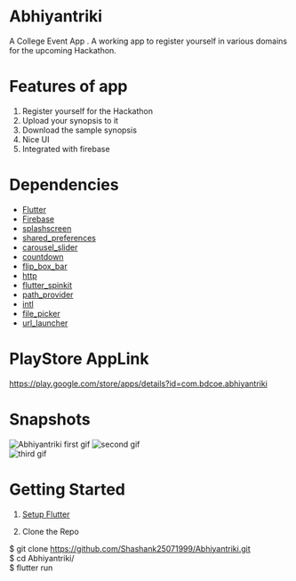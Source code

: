 
# Abhiyantriki
A College Event App .
A working app to register yourself in various domains for the upcoming Hackathon.

# Features of app
1) Register yourself for the Hackathon
2) Upload your synopsis to it
3) Download the sample synopsis
4) Nice UI
5) Integrated with firebase

# Dependencies
- [Flutter](https://flutter.dev/?gclid=CjwKCAjw26H3BRB2EiwAy32zhY0Ab85XiyQXZRGIRKSUHRRgrZZccezpmqjx9tXay7UqpS2QqgjgwxoCFCYQAvD_BwE&gclsrc=aw.ds)
- [Firebase](https://firebase.google.com/?gclid=CjwKCAjw26H3BRB2EiwAy32zhYxmlmkFbBki2q-8OGaY0_yXYnfLeW_wJcpZwmgHrYlvsogFyNqNnBoCuCsQAvD_BwE) 
- [splashscreen ](https://pub.dev/packages/splashscreen)
- [shared_preferences ](https://pub.dev/packages/shared_preferences)
- [carousel_slider](https://pub.dev/packages/carousel_slider)
- [countdown](https://pub.dev/packages/countdown)
- [flip_box_bar](https://pub.dev/packages/flip_box_bar)
- [http](pub.dev/packages/http)
- [flutter_spinkit](https://pub.dev/packages/flutter_spinkit)
- [path_provider](https://pub.dev/packages/path_provider)
- [intl](https://pub.dev/packages/intl)
- [file_picker](https://pub.dev/packages/file_picker)
- [url_launcher](https://pub.dev/packages/url_launcher)


# PlayStore AppLink 

https://play.google.com/store/apps/details?id=com.bdcoe.abhiyantriki



# Snapshots

![Abhiyantriki first gif](https://user-images.githubusercontent.com/42460225/84781934-4b38e400-af9c-11ea-8be3-96cacd1bd6d0.gif)  ![second gif](https://user-images.githubusercontent.com/42460225/84782703-3577ee80-af9d-11ea-96a7-acc9006d3002.gif)  
![third gif](https://user-images.githubusercontent.com/42460225/84783321-f6966880-af9d-11ea-90e3-091eb24ca5c2.gif)


# Getting Started
1) [Setup Flutter](https://flutter.dev/docs/get-started/install)


2) Clone the Repo <br/>

 $ git clone https://github.com/Shashank25071999/Abhiyantriki.git <br/>
 $ cd Abhiyantriki/ <br/>
 $ flutter run <br/>

